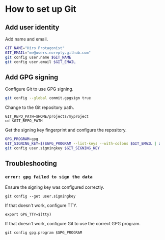 # How to set up Git

## Add user identity
Add name and email.
``` sh
GIT_NAME="Hiro Protagonist"
GIT_EMAIL="me@users.noreply.github.com"
git config user.name $GIT_NAME
git config user.email $GIT_EMAIL
```
## Add GPG signing

Configure Git to use GPG signing.
``` sh
git config --global commit.gpgsign true
```
Change to the Git repository path.
```
GIT_REPO_PATH=$HOME/projects/myproject
cd $GIT_REPO_PATH
```
Get the signing key fingerprint and configure the repository.
``` sh
GPG_PROGRAM=gpg
GIT_SIGNING_KEY=$($GPG_PROGRAM --list-keys --with-colons $GIT_EMAIL | awk -F: '/^pub:/ { print $5 }')
git config user.signingkey $GIT_SIGNING_KEY
```
## Troubleshooting
### `error: gpg failed to sign the data`
Ensure the signing key was configured correctly.
```
git config --get user.signingkey
```
If that doesn't work, configure TTY.
```
export GPG_TTY=$(tty)
```
If that doesn't work, configure Git to use the correct GPG program.
```
git config gpg.program $GPG_PROGRAM
```
<!--stackedit_data:
eyJoaXN0b3J5IjpbLTE1OTM0ODc1OCwtMTg0Mzk4ODY5MCwxMz
c2NzYxNjAxXX0=
-->